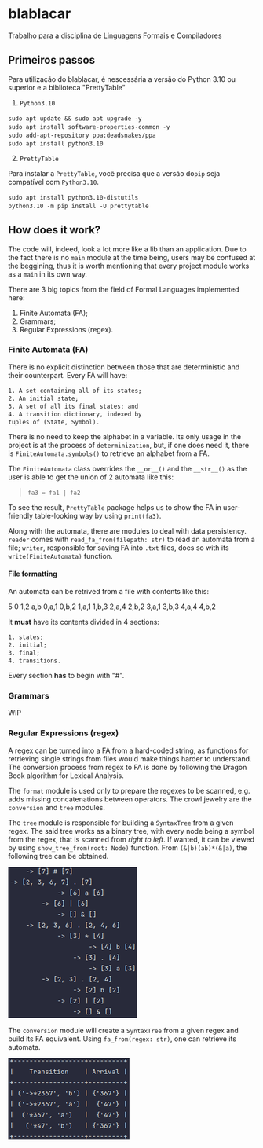 # blablacar
Trabalho para a disciplina de Linguagens Formais e Compiladores

## Primeiros passos

Para utilização do blablacar, é nescessária a versão do Python 3.10 ou superior e a biblioteca "PrettyTable"

1. `Python3.10`

`sudo apt update && sudo apt upgrade -y`\
`sudo apt install software-properties-common -y`\
`sudo add-apt-repository ppa:deadsnakes/ppa`\
`sudo apt install python3.10`

2. `PrettyTable`

Para instalar a `PrettyTable`, você precisa que a versão do`pip` seja compatível com `Python3.10`.

`sudo apt install python3.10-distutils`\
`python3.10 -m pip install -U prettytable`

## How does it work?

The code will, indeed, look a lot more like
a lib than an application. Due to the fact
there is no `main` module at the time
being, users may be confused at the beggining, thus
it is worth mentioning that every project module works
as a `main` in its own way.

There are 3 big topics from the field of
Formal Languages implemented here:

1. Finite Automata (FA);
2. Grammars;
3. Regular Expressions (regex).
    
### Finite Automata (FA)

There is no explicit distinction between those
that are deterministic and their counterpart.
Every FA will have:

    1. A set containing all of its states;
    2. An initial state;
    3. A set of all its final states; and
    4. A transition dictionary, indexed by
    tuples of (State, Symbol).

There is no need to keep the alphabet in a variable.
Its only usage in the project is at the process
of `determinization`, but, if one does need it,
there is `FiniteAutomata.symbols()` to retrieve
an alphabet from a FA.

The `FiniteAutomata` class overrides the `__or__()`
and the `__str__()` as the user is able to get
the union of 2 automata like this:

> `fa3 = fa1 | fa2`

To see the result, `PrettyTable` package helps us
to show the FA in user-friendly table-looking way
by using `print(fa3)`.

Along with the automata, there are modules to
deal with data persistency. `reader` comes
with `read_fa_from(filepath: str)` to read
an automata from a file; `writer`, responsible
for saving FA into `.txt` files, does so with
its `write(FiniteAutomata)` function.

#### File formatting

An automata can be retrived from a file with
contents like this:

5
0
1,2
a,b
0,a,1
0,b,2
1,a,1
1,b,3
2,a,4
2,b,2
3,a,1
3,b,3
4,a,4
4,b,2

It **must** have its contents divided in 4 sections:

    1. states;
    2. initial;
    3. final;
    4. transitions.

Every section **has** to begin with "#".

### Grammars

WIP

### Regular Expressions (regex)

A regex can be turned into a FA from a hard-coded
string, as functions for retrieving single
strings from files would make things harder
to understand. The conversion process
from regex to FA is done by following the
Dragon Book algorithm for Lexical Analysis.

The `format` module is used only to prepare
the regexes to be scanned, e.g. adds missing
concatenations between operators. The crowl
jewelry are the `conversion` and `tree` modules.

The `tree` module is responsible for building
a `SyntaxTree` from a given regex. The said tree
works as a binary tree, with every node being
a symbol from the regex, that is scanned from
*right to left*. If wanted, it can be viewed
by using `show_tree_from(root: Node)` function.
From `(&|b)(ab)*(&|a)`, the following tree
can be obtained.

![Tree from (&|b)(ab)*(&|a)](images/regex.png "Tree from (&|b)(ab)*(&|a)")

The `conversion` module will create a
`SyntaxTree` from a given regex and build
its FA equivalent. Using `fa_from(regex: str)`,
one can retrieve its automata.

![Fa from (&|b)(ab)*(&|a)](images/fa_from_regex.png "Fa from (&|b)(ab)*(&|a)")
